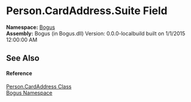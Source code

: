 # Person.CardAddress.Suite Field
 

**Namespace:**&nbsp;<a href="N_Bogus">Bogus</a><br />**Assembly:**&nbsp;Bogus (in Bogus.dll) Version: 0.0.0-localbuild built on 1/1/2015 12:00:00 AM

## See Also


#### Reference
<a href="T_Bogus_Person_CardAddress">Person.CardAddress Class</a><br /><a href="N_Bogus">Bogus Namespace</a><br />